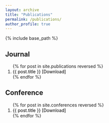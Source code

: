 ```yaml
---
layout: archive
title: "Publications"
permalink: /publications/
author_profile: true
---
```


<!-- {% if author.googlescholar %}
  You can also find my articles on <u><a href="{{author.googlescholar}}">my Google Scholar profile</a>.</u>
{% endif %} -->


{% include base_path %}

<head>
  <style>
  a:link {
    color: black;
    background-color: transparent;
    text-decoration: none;
  }
  a:visited {
    color: grey;
    background-color: transparent;
    text-decoration: none;
  }
  a:hover {
    color: #2E86C1;
    background-color: transparent;
    text-decoration: underline;
  }
  </style>
</head>

<body>

<h2>Journal</h2>

<ol>
  {% for post in site.publications reversed %}
    <li>
      <a href="{{ post.url }}">{{ post.title }}</a>
      <a href="{{post.paperurl}}">[Download]</a>
    </li>
  {% endfor %}
</ol>

<h2>Conference</h2>
<ol>
  {% for post in site.conferences reversed %}
    <li>
      <a href="{{ post.url }}">{{ post.title }}</a>
      <a href="{{post.paperurl}}">[Download]</a>
    </li>
  {% endfor %}
</ol>

</body>
